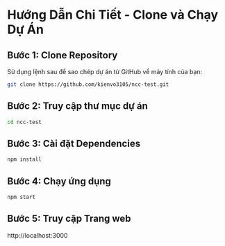 # Hướng Dẫn Chi Tiết - Clone và Chạy Dự Án 

## Bước 1: Clone Repository

Sử dụng lệnh sau để sao chép dự án từ GitHub về máy tính của bạn:

```bash
git clone https://github.com/kienvo3105/ncc-test.git
```

## Bước 2: Truy cập thư mục dự án
```bash
cd ncc-test
```
## Bước 3: Cài đặt Dependencies
```bash
npm install
```
## Bước 4: Chạy ứng dụng
```bash
npm start
```
## Bước 5: Truy cập Trang web
http://localhost:3000


